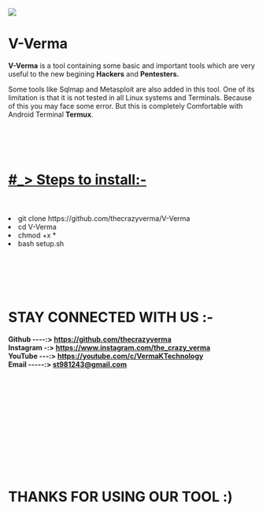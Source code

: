 <img src="#">
<h1>V-Verma</h1>

<p><b>V-Verma</b> is a tool containing some basic and important tools which are very useful to the new begining <b>Hackers</b> and <b>Pentesters.</b></p>
<p>Some tools like Sqlmap and Metasploit are also added in this tool. One of its limitation is that it is not tested in all Linux systems and Terminals. Because of this you may face some error. But this is completely Comfortable with Android Terminal <b>Termux</b>.
<br><br><br><br><br>
<h1><u>#_> Steps to install:-</u></h1>
<br><br>
<li> git clone https://github.com/thecrazyverma/V-Verma</li>
<li> cd V-Verma</li>
<li> chmod +x * </li>
<li> bash setup.sh </li>
<br><br><br><br><br>
<h1> STAY CONNECTED WITH US :- </h1>
<b>Github ----:> <a href="https://github.com/thecrazyverma">https://github.com/thecrazyverma</a></b><br>
<b>Instagram -:> <a href="https://www.instagram.com/the_crazy_verma">https://www.instagram.com/the_crazy_verma</a></b><br>
<b>YouTube ---:> <a href="https://youtube.com/c/VermaKTechnology">https://youtube.com/c/VermaKTechnology</a></b><br>
<b>Email -----:> <a href="mailto:st981243@gmail.com">st981243@gmail.com</a></b><br>
<br><br><br><br><br><br><br><br><br><br><br><br>
<h1> THANKS FOR USING OUR TOOL :) </h1>
